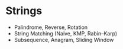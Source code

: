 # Strings
  * Palindrome, Reverse, Rotation
  * String Matching (Naive, KMP, Rabin–Karp)
  * Subsequence, Anagram, Sliding Window
